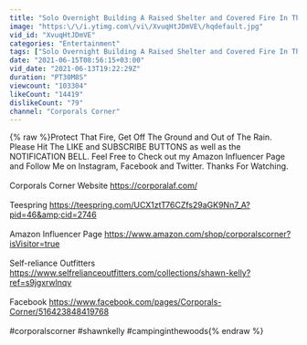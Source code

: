 ```yaml
---
title: "Solo Overnight Building A Raised Shelter and Covered Fire In The Rain and Bacon Ribeye Kabobs"
image: "https:\/\/i.ytimg.com\/vi\/XvuqHtJDmVE\/hqdefault.jpg"
vid_id: "XvuqHtJDmVE"
categories: "Entertainment"
tags: ["Solo Overnight Building A Raised Shelter and Covered Fire In The Rain","corporals corner","solo"]
date: "2021-06-15T08:56:15+03:00"
vid_date: "2021-06-13T19:22:29Z"
duration: "PT30M8S"
viewcount: "103304"
likeCount: "14419"
dislikeCount: "79"
channel: "Corporals Corner"
---
```

{% raw %}Protect That Fire, Get Off The Ground and Out of The Rain. Please Hit The LIKE and SUBSCRIBE BUTTONS as well as the NOTIFICATION BELL. Feel Free to Check out my Amazon Influencer Page and Follow Me on Instagram, Facebook and Twitter. Thanks For Watching.<br /><br />Corporals Corner Website <a rel="nofollow" target="blank" href="https://corporalaf.com/">https://corporalaf.com/</a><br /><br />Teespring <a rel="nofollow" target="blank" href="https://teespring.com/UCX1ztT76CZfs29aGK9Nn7_A?pid=46&amp;cid=2746">https://teespring.com/UCX1ztT76CZfs29aGK9Nn7_A?pid=46&amp;cid=2746</a><br /><br />Amazon Influencer Page <a rel="nofollow" target="blank" href="https://www.amazon.com/shop/corporalscorner?isVisitor=true">https://www.amazon.com/shop/corporalscorner?isVisitor=true</a><br /><br />Self-reliance Outfitters  <a rel="nofollow" target="blank" href="https://www.selfrelianceoutfitters.com/collections/shawn-kelly?ref=s9jgxrwlnqv">https://www.selfrelianceoutfitters.com/collections/shawn-kelly?ref=s9jgxrwlnqv</a><br /><br />Facebook <a rel="nofollow" target="blank" href="https://www.facebook.com/pages/Corporals-Corner/516423848419768">https://www.facebook.com/pages/Corporals-Corner/516423848419768</a><br /><br />#corporalscorner #shawnkelly #campinginthewoods{% endraw %}
